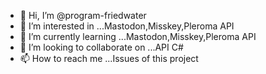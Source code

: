 - 👋 Hi, I’m @program-friedwater
- 👀 I’m interested in ...Mastodon,Misskey,Pleroma API
- 🌱 I’m currently learning ...Mastodon,Misskey,Pleroma API
- 💞️ I’m looking to collaborate on ...API C#
- 📫 How to reach me ...Issues of this project

<!---
program-friedwater/program-friedwater is a ✨ special ✨ repository because its `README.md` (this file) appears on your GitHub profile.
You can click the Preview link to take a look at your changes.
--->
